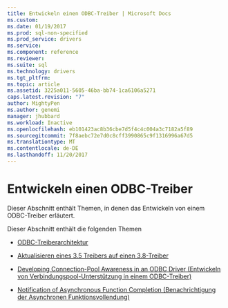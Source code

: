 ```yaml
---
title: Entwickeln einen ODBC-Treiber | Microsoft Docs
ms.custom: 
ms.date: 01/19/2017
ms.prod: sql-non-specified
ms.prod_service: drivers
ms.service: 
ms.component: reference
ms.reviewer: 
ms.suite: sql
ms.technology: drivers
ms.tgt_pltfrm: 
ms.topic: article
ms.assetid: 3225a011-5605-46ba-bb74-1ca6106a5271
caps.latest.revision: "7"
author: MightyPen
ms.author: genemi
manager: jhubbard
ms.workload: Inactive
ms.openlocfilehash: eb101423ac8b36cbe7d5f4c4c004a3c7182a5f89
ms.sourcegitcommit: 7f8aebc72e7d0c8cff3990865c9f1316996a67d5
ms.translationtype: MT
ms.contentlocale: de-DE
ms.lasthandoff: 11/20/2017
---
```

# <a name="developing-an-odbc-driver"></a>Entwickeln einen ODBC-Treiber
Dieser Abschnitt enthält Themen, in denen das Entwickeln von einem ODBC-Treiber erläutert.  
  
 Dieser Abschnitt enthält die folgenden Themen  
  
-   [ODBC-Treiberarchitektur](../../../odbc/reference/develop-driver/odbc-driver-architecture.md)  
  
-   [Aktualisieren eines 3.5 Treibers auf einen 3.8-Treiber](../../../odbc/reference/develop-driver/upgrading-a-3-5-driver-to-a-3-8-driver.md)  
  
-   [Developing Connection-Pool Awareness in an ODBC Driver (Entwickeln von Verbindungspool-Unterstützung in einem ODBC-Treiber)](../../../odbc/reference/develop-driver/developing-connection-pool-awareness-in-an-odbc-driver.md)  
  
-   [Notification of Asynchronous Function Completion (Benachrichtigung der Asynchronen Funktionsvollendung)](../../../odbc/reference/develop-driver/notification-of-asynchronous-function-completion.md)
